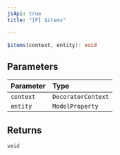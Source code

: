 ```yaml
---
jsApi: true
title: "[F] $items"

---
```

```ts
$items(context, entity): void
```

## Parameters

| Parameter | Type |
| :------ | :------ |
| `context` | `DecoratorContext` |
| `entity` | `ModelProperty` |

## Returns

`void`

